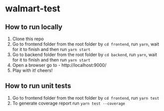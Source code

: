 # walmart-test

## How to run locally
1. Clone this repo
2. Go to frontend folder from the root folder by `cd frontend`, run `yarn`, wait for it to finish and then run `yarn start`
3. Go to backend folder from the root folder by `cd backend`, run `yarn`, wait for it to finish and then run `yarn start`
4. Open a browser go to - http://localhost:9000/
5. Play with it! cheers!

## How to run unit tests
1. Go to frontend folder from the root folder by `cd frontend`, run `yarn test`
2. To generate coverage report run `yarn test --coverage`

